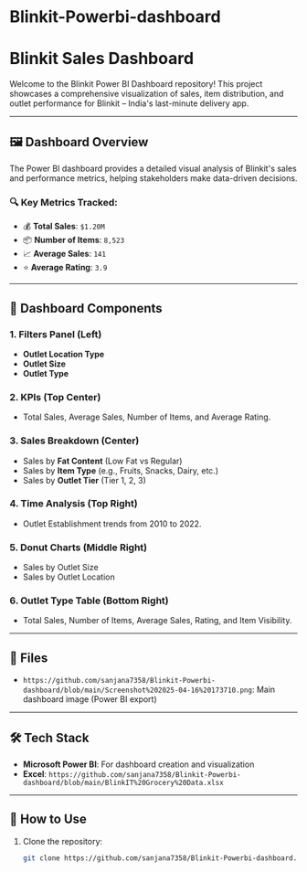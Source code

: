# Blinkit-Powerbi-dashboard
# Blinkit Sales Dashboard

Welcome to the Blinkit Power BI Dashboard repository! This project showcases a comprehensive visualization of sales, item distribution, and outlet performance for Blinkit – India's last-minute delivery app.

---

## 🖼️ Dashboard Overview

The Power BI dashboard provides a detailed visual analysis of Blinkit's sales and performance metrics, helping stakeholders make data-driven decisions.

### 🔍 Key Metrics Tracked:

- 💰 **Total Sales**: `$1.20M`
- 📦 **Number of Items**: `8,523`
- 📈 **Average Sales**: `141`
- ⭐ **Average Rating**: `3.9`

---

## 📌 Dashboard Components

### 1. **Filters Panel (Left)**
- **Outlet Location Type**
- **Outlet Size**
- **Outlet Type**

### 2. **KPIs (Top Center)**
- Total Sales, Average Sales, Number of Items, and Average Rating.

### 3. **Sales Breakdown (Center)**
- Sales by **Fat Content** (Low Fat vs Regular)
- Sales by **Item Type** (e.g., Fruits, Snacks, Dairy, etc.)
- Sales by **Outlet Tier** (Tier 1, 2, 3)

### 4. **Time Analysis (Top Right)**
- Outlet Establishment trends from 2010 to 2022.

### 5. **Donut Charts (Middle Right)**
- Sales by Outlet Size
- Sales by Outlet Location

### 6. **Outlet Type Table (Bottom Right)**
- Total Sales, Number of Items, Average Sales, Rating, and Item Visibility.

---

## 📁 Files

- `https://github.com/sanjana7358/Blinkit-Powerbi-dashboard/blob/main/Screenshot%202025-04-16%20173710.png`: Main dashboard image (Power BI export)

---

## 🛠️ Tech Stack

- **Microsoft Power BI**: For dashboard creation and visualization
- **Excel**: `https://github.com/sanjana7358/Blinkit-Powerbi-dashboard/blob/main/BlinkIT%20Grocery%20Data.xlsx`


---

## 🚀 How to Use

1. Clone the repository:
   ```bash
   git clone https://github.com/sanjana7358/Blinkit-Powerbi-dashboard.git

